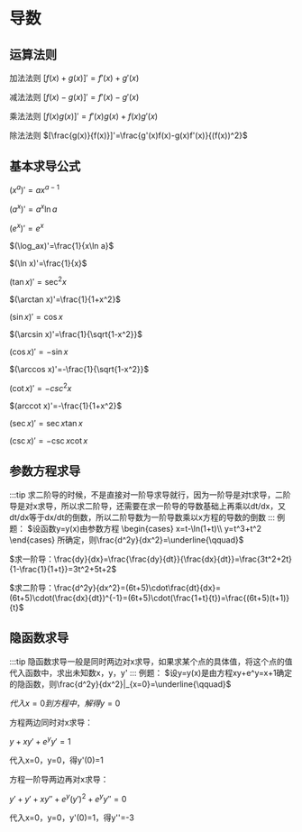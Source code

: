 # 导数

## 运算法则
加法法则
$[f(x)+g(x)]'=f'(x)+g'(x)$

减法法则
$[f(x)-g(x)]'=f'(x)-g'(x)$

乘法法则
$[f(x)g(x)]'=f'(x)g(x)+f(x)g'(x)$

除法法则
$[\frac{g(x)}{f(x)}]'=\frac{g'(x)f(x)-g(x)f'(x)}{(f(x))^2}$

## 基本求导公式
$(x^a)'=ax^{a-1}$

$(a^x)'=a^x\ln a$

$(e^x)'=e^x$

$(\log_ax)'=\frac{1}{x\ln a}$

$(\ln x)'=\frac{1}{x}$

$(\tan x)'=\sec^2x$

$(\arctan x)'=\frac{1}{1+x^2}$

$(\sin x)'=\cos x$

$(\arcsin x)'=\frac{1}{\sqrt{1-x^2}}$

$(\cos x)'=-\sin x$

$(\arccos x)'=-\frac{1}{\sqrt{1-x^2}}$

$(\cot x)'=-csc^2x$

$(arccot x)'=-\frac{1}{1+x^2}$

$(\sec x)'=\sec x\tan x$

$(\csc x)'=-\csc x\cot x$

## 参数方程求导
:::tip
求二阶导的时候，不是直接对一阶导求导就行，因为一阶导是对t求导，二阶导是对x求导，所以求二阶导，还需要在求一阶导的导数基础上再乘以dt/dx，又dt/dx等于dx/dt的倒数，所以二阶导数为一阶导数乘以x方程的导数的倒数
:::
例题：
$设函数y=y(x)由参数方程
\begin{cases}
    x=t-\ln(1+t)\\
    y=t^3+t^2
\end{cases}
所确定，则\frac{d^2y}{dx^2}=\underline{\qquad}$

$求一阶导：\frac{dy}{dx}=\frac{\frac{dy}{dt}}{\frac{dx}{dt}}=\frac{3t^2+2t}{1-\frac{1}{1+t}}=3t^2+5t+2$

$求二阶导：\frac{d^2y}{dx^2}=(6t+5)\cdot\frac{dt}{dx}=(6t+5)\cdot(\frac{dx}{dt})^{-1}=(6t+5)\cdot(\frac{1+t}{t})=\frac{(6t+5)(t+1)}{t}$

## 隐函数求导
:::tip
隐函数求导一般是同时两边对x求导，如果求某个点的具体值，将这个点的值代入函数中，求出未知数x，y，y'
:::
例题：
$设y=y(x)是由方程xy+e^y=x+1确定的隐函数，则\frac{d^2y}{dx^2}|_{x=0}=\underline{\qquad}$

$代入x=0到方程中，解得y=0$

方程两边同时对x求导：

$y+xy'+e^yy'=1$

代入x=0，y=0，得y'(0)=1

方程一阶导两边再对x求导：

$y'+y'+xy''+e^y(y')^2+e^yy''=0$

代入x=0，y=0，y'(0)=1，得y''=-3